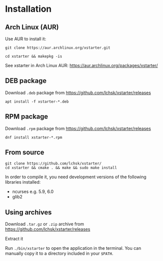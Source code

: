 # Installation

## Arch Linux (AUR)

Use AUR to install it:

`git clone https://aur.archlinux.org/xstarter.git`

`cd xstarter && makepkg -is`

See xstarter in Arch Linux AUR: https://aur.archlinux.org/packages/xstarter/

## DEB package

Download `.deb` package from https://github.com/lchsk/xstarter/releases

`apt install -f xstarter-*.deb`

## RPM package

Download `.rpm` package from https://github.com/lchsk/xstarter/releases

`dnf install xstarter-*.rpm`

## From source

```
git clone https://github.com/lchsk/xstarter/
cd xstarter && cmake . && make && sudo make install
```

In order to compile it, you need development versions of the following libraries installed:

* ncurses e.g. 5.9, 6.0
* glib2

## Using archives

Download `.tar.gz` or `.zip` archive from https://github.com/lchsk/xstarter/releases

Extract it

Run `./bin/xstarter` to open the application in the terminal. You can manually copy it to a directory included in your `$PATH`.
